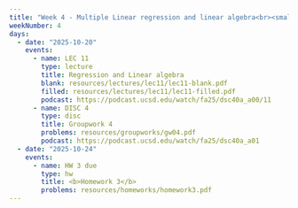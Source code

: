 ```yaml
---
title: "Week 4 - Multiple Linear regression and linear algebra<br><small>📘 Read Course Notes <a href='https://sawyer-jack-1.github.io/assets/teaching/tfds_book.pdf#page=44'>Section 2.3 B</a>, <a href='https://xkcd.com/2048/'>xkcd</a>.</small>"
weekNumber: 4
days:
  - date: "2025-10-20"
    events:
      - name: LEC 11
        type: lecture
        title: Regression and Linear algebra
        blank: resources/lectures/lec11/lec11-blank.pdf
        filled: resources/lectures/lec11/lec11-filled.pdf
        podcast: https://podcast.ucsd.edu/watch/fa25/dsc40a_a00/11   
      - name: DISC 4
        type: disc
        title: Groupwork 4
        problems: resources/groupworks/gw04.pdf
        podcast: https://podcast.ucsd.edu/watch/fa25/dsc40a_a01
  - date: "2025-10-24"
    events:
      - name: HW 3 due
        type: hw
        title: <b>Homework 3</b>
        problems: resources/homeworks/homework3.pdf
---
```

